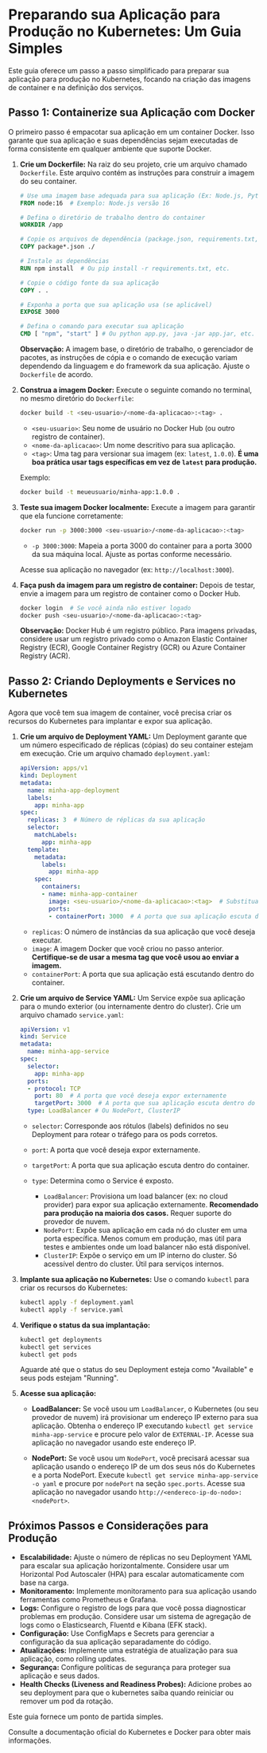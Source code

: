 # Preparando sua Aplicação para Produção no Kubernetes: Um Guia Simples

Este guia oferece um passo a passo simplificado para preparar sua aplicação para produção no Kubernetes, focando na criação das imagens de container e na definição dos serviços.

## Passo 1: Containerize sua Aplicação com Docker

O primeiro passo é empacotar sua aplicação em um container Docker. Isso garante que sua aplicação e suas dependências sejam executadas de forma consistente em qualquer ambiente que suporte Docker.

1.  **Crie um Dockerfile:** Na raiz do seu projeto, crie um arquivo chamado `Dockerfile`. Este arquivo contém as instruções para construir a imagem do seu container.

    ```dockerfile
    # Use uma imagem base adequada para sua aplicação (Ex: Node.js, Python, Java)
    FROM node:16  # Exemplo: Node.js versão 16

    # Defina o diretório de trabalho dentro do container
    WORKDIR /app

    # Copie os arquivos de dependência (package.json, requirements.txt, etc.)
    COPY package*.json ./

    # Instale as dependências
    RUN npm install  # Ou pip install -r requirements.txt, etc.

    # Copie o código fonte da sua aplicação
    COPY . .

    # Exponha a porta que sua aplicação usa (se aplicável)
    EXPOSE 3000

    # Defina o comando para executar sua aplicação
    CMD [ "npm", "start" ] # Ou python app.py, java -jar app.jar, etc.
    ```

    **Observação:**  A imagem base, o diretório de trabalho, o gerenciador de pacotes, as instruções de cópia e o comando de execução variam dependendo da linguagem e do framework da sua aplicação. Ajuste o `Dockerfile` de acordo.

2.  **Construa a imagem Docker:** Execute o seguinte comando no terminal, no mesmo diretório do `Dockerfile`:

    ```bash
    docker build -t <seu-usuario>/<nome-da-aplicacao>:<tag> .
    ```

    *   `<seu-usuario>`: Seu nome de usuário no Docker Hub (ou outro registro de container).
    *   `<nome-da-aplicacao>`:  Um nome descritivo para sua aplicação.
    *   `<tag>`: Uma tag para versionar sua imagem (ex: `latest`, `1.0.0`).  **É uma boa prática usar tags específicas em vez de `latest` para produção.**

    Exemplo:

    ```bash
    docker build -t meueusuario/minha-app:1.0.0 .
    ```

3.  **Teste sua imagem Docker localmente:**  Execute a imagem para garantir que ela funcione corretamente:

    ```bash
    docker run -p 3000:3000 <seu-usuario>/<nome-da-aplicacao>:<tag>
    ```

    *   `-p 3000:3000`: Mapeia a porta 3000 do container para a porta 3000 da sua máquina local.  Ajuste as portas conforme necessário.

    Acesse sua aplicação no navegador (ex: `http://localhost:3000`).

4.  **Faça push da imagem para um registro de container:** Depois de testar, envie a imagem para um registro de container como o Docker Hub.

    ```bash
    docker login  # Se você ainda não estiver logado
    docker push <seu-usuario>/<nome-da-aplicacao>:<tag>
    ```

    **Observação:** Docker Hub é um registro público.  Para imagens privadas, considere usar um registro privado como o Amazon Elastic Container Registry (ECR), Google Container Registry (GCR) ou Azure Container Registry (ACR).

## Passo 2: Criando Deployments e Services no Kubernetes

Agora que você tem sua imagem de container, você precisa criar os recursos do Kubernetes para implantar e expor sua aplicação.

1.  **Crie um arquivo de Deployment YAML:**  Um Deployment garante que um número especificado de réplicas (cópias) do seu container estejam em execução. Crie um arquivo chamado `deployment.yaml`:

    ```yaml
    apiVersion: apps/v1
    kind: Deployment
    metadata:
      name: minha-app-deployment
      labels:
        app: minha-app
    spec:
      replicas: 3  # Número de réplicas da sua aplicação
      selector:
        matchLabels:
          app: minha-app
      template:
        metadata:
          labels:
            app: minha-app
        spec:
          containers:
          - name: minha-app-container
            image: <seu-usuario>/<nome-da-aplicacao>:<tag>  # Substitua com sua imagem
            ports:
            - containerPort: 3000  # A porta que sua aplicação escuta dentro do container
    ```

    *   `replicas`: O número de instâncias da sua aplicação que você deseja executar.
    *   `image`: A imagem Docker que você criou no passo anterior.  **Certifique-se de usar a mesma tag que você usou ao enviar a imagem.**
    *   `containerPort`: A porta que sua aplicação está escutando dentro do container.

2.  **Crie um arquivo de Service YAML:**  Um Service expõe sua aplicação para o mundo exterior (ou internamente dentro do cluster). Crie um arquivo chamado `service.yaml`:

    ```yaml
    apiVersion: v1
    kind: Service
    metadata:
      name: minha-app-service
    spec:
      selector:
        app: minha-app
      ports:
      - protocol: TCP
        port: 80  # A porta que você deseja expor externamente
        targetPort: 3000  # A porta que sua aplicação escuta dentro do container
      type: LoadBalancer # Ou NodePort, ClusterIP
    ```

    *   `selector`:  Corresponde aos rótulos (labels) definidos no seu Deployment para rotear o tráfego para os pods corretos.
    *   `port`: A porta que você deseja expor externamente.
    *   `targetPort`: A porta que sua aplicação escuta dentro do container.
    *   `type`:  Determina como o Service é exposto.

        *   `LoadBalancer`:  Provisiona um load balancer (ex: no cloud provider) para expor sua aplicação externamente.  **Recomendado para produção na maioria dos casos.** Requer suporte do provedor de nuvem.
        *   `NodePort`:  Expõe sua aplicação em cada nó do cluster em uma porta específica.  Menos comum em produção, mas útil para testes e ambientes onde um load balancer não está disponível.
        *   `ClusterIP`: Expõe o serviço em um IP interno do cluster. Só acessível dentro do cluster. Útil para serviços internos.

3.  **Implante sua aplicação no Kubernetes:**  Use o comando `kubectl` para criar os recursos do Kubernetes:

    ```bash
    kubectl apply -f deployment.yaml
    kubectl apply -f service.yaml
    ```

4.  **Verifique o status da sua implantação:**

    ```bash
    kubectl get deployments
    kubectl get services
    kubectl get pods
    ```

    Aguarde até que o status do seu Deployment esteja como "Available" e seus pods estejam "Running".

5. **Acesse sua aplicação:**

    * **LoadBalancer:** Se você usou um `LoadBalancer`, o Kubernetes (ou seu provedor de nuvem) irá provisionar um endereço IP externo para sua aplicação.  Obtenha o endereço IP executando `kubectl get service minha-app-service` e procure pelo valor de `EXTERNAL-IP`.  Acesse sua aplicação no navegador usando este endereço IP.

    * **NodePort:** Se você usou um `NodePort`, você precisará acessar sua aplicação usando o endereço IP de um dos seus nós do Kubernetes e a porta NodePort. Execute `kubectl get service minha-app-service -o yaml` e procure por `nodePort` na seção `spec.ports`.  Acesse sua aplicação no navegador usando `http://<endereco-ip-do-nodo>:<nodePort>`.

## Próximos Passos e Considerações para Produção

*   **Escalabilidade:** Ajuste o número de réplicas no seu Deployment YAML para escalar sua aplicação horizontalmente. Considere usar um Horizontal Pod Autoscaler (HPA) para escalar automaticamente com base na carga.
*   **Monitoramento:** Implemente monitoramento para sua aplicação usando ferramentas como Prometheus e Grafana.
*   **Logs:** Configure o registro de logs para que você possa diagnosticar problemas em produção. Considere usar um sistema de agregação de logs como o Elasticsearch, Fluentd e Kibana (EFK stack).
*   **Configuração:** Use ConfigMaps e Secrets para gerenciar a configuração da sua aplicação separadamente do código.
*   **Atualizações:** Implemente uma estratégia de atualização para sua aplicação, como rolling updates.
*   **Segurança:**  Configure políticas de segurança para proteger sua aplicação e seus dados.
*   **Health Checks (Liveness and Readiness Probes):** Adicione probes ao seu deployment para que o kubernetes saiba quando reiniciar ou remover um pod da rotação.

Este guia fornece um ponto de partida simples.  
  
Consulte a documentação oficial do Kubernetes e Docker para obter mais informações.